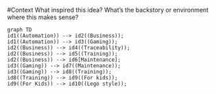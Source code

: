 

#Context
What inspired this idea? What’s the backstory or environment where this makes sense?



```mermaid
graph TD
id1((Automation)) --> id2((Business));
id1((Automation)) --> id3((Gaming));
id2((Business)) --> id4((Traceability));
id2((Business)) --> id5((Training));
id2((Business)) --> id6[Maintenance];
id3((Gaming)) --> id7((Maintenance));
id3((Gaming)) --> id8((Training));
id8((Training)) --> id9((For kids));
id9((For Kids)) --> id10((Lego style));
```

